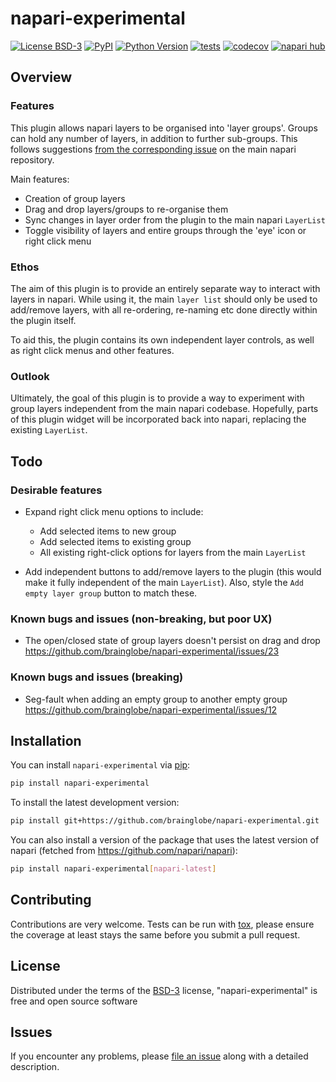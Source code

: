 # napari-experimental

[![License BSD-3](https://img.shields.io/pypi/l/napari-experimental.svg?color=green)](https://github.com/alessandrofelder/napari-experimental/raw/main/LICENSE)
[![PyPI](https://img.shields.io/pypi/v/napari-experimental.svg?color=green)](https://pypi.org/project/napari-experimental)
[![Python Version](https://img.shields.io/pypi/pyversions/napari-experimental.svg?color=green)](https://python.org)
[![tests](https://github.com/alessandrofelder/napari-experimental/workflows/tests/badge.svg)](https://github.com/alessandrofelder/napari-experimental/actions)
[![codecov](https://codecov.io/gh/alessandrofelder/napari-experimental/branch/main/graph/badge.svg)](https://codecov.io/gh/alessandrofelder/napari-experimental)
[![napari hub](https://img.shields.io/endpoint?url=https://api.napari-hub.org/shields/napari-experimental)](https://napari-hub.org/plugins/napari-experimental)

## Overview

### Features

This plugin allows napari layers to be organised into 'layer groups'. Groups can hold any number of layers, in addition to further sub-groups. This follows suggestions [from the corresponding issue](https://github.com/napari/napari/issues/6345) on the main napari repository.

Main features:
- Creation of group layers
- Drag and drop layers/groups to re-organise them
- Sync changes in layer order from the plugin to the main napari `LayerList`
- Toggle visibility of layers and entire groups through the 'eye' icon or right click menu

### Ethos

The aim of this plugin is to provide an entirely separate way to interact with layers in napari. While using it, the main `layer list` should only be used to add/remove layers, with all re-ordering,  re-naming etc done directly within the plugin itself.

To aid this, the plugin contains its own independent layer controls, as well as right click menus and other features.

### Outlook

Ultimately, the goal of this plugin is to provide a way to experiment with group layers independent from the main napari codebase. Hopefully, parts of this plugin widget will be incorporated back into napari, replacing the existing `LayerList`.

## Todo

### Desirable features

- Expand right click menu options to include:
  - Add selected items to new group
  - Add selected items to existing group
  - All existing right-click options for layers from the main `LayerList`

- Add independent buttons to add/remove layers to the plugin (this would make it fully independent of the main `LayerList`). Also, style the `Add empty layer group` button to match these.

### Known bugs and issues (non-breaking, but poor UX)
- The open/closed state of group layers doesn't persist on drag and drop https://github.com/brainglobe/napari-experimental/issues/23

### Known bugs and issues (breaking)

- Seg-fault when adding an empty group to another empty group https://github.com/brainglobe/napari-experimental/issues/12

## Installation

You can install `napari-experimental` via [pip]:

```bash
pip install napari-experimental
```

To install the latest development version:

```bash
pip install git+https://github.com/brainglobe/napari-experimental.git
```

You can also install a version of the package that uses the latest version of napari (fetched from <https://github.com/napari/napari>):

```bash
pip install napari-experimental[napari-latest]
```

## Contributing

Contributions are very welcome.
Tests can be run with [tox], please ensure the coverage at least stays the same before you submit a pull request.

## License

Distributed under the terms of the [BSD-3] license, "napari-experimental" is free and open source software

## Issues

If you encounter any problems, please [file an issue] along with a detailed description.

[napari]: https://github.com/napari/napari
[Cookiecutter]: https://github.com/audreyr/cookiecutter
[@napari]: https://github.com/napari
[MIT]: http://opensource.org/licenses/MIT
[BSD-3]: http://opensource.org/licenses/BSD-3-Clause
[GNU GPL v3.0]: http://www.gnu.org/licenses/gpl-3.0.txt
[GNU LGPL v3.0]: http://www.gnu.org/licenses/lgpl-3.0.txt
[Apache Software License 2.0]: http://www.apache.org/licenses/LICENSE-2.0
[Mozilla Public License 2.0]: https://www.mozilla.org/media/MPL/2.0/index.txt
[cookiecutter-napari-plugin]: https://github.com/napari/cookiecutter-napari-plugin

[file an issue]: https://github.com/brainglobe/napari-experimental/issues

[napari]: https://github.com/napari/napari
[tox]: https://tox.readthedocs.io/en/latest/
[pip]: https://pypi.org/project/pip/
[PyPI]: https://pypi.org/
